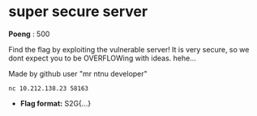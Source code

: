 # super secure server
**Poeng** : 500

Find the flag by exploiting the vulnerable server! It is very secure, so we dont expect you to be OVERFLOWing with ideas. hehe...

Made by github user "mr ntnu developer"
    
    nc 10.212.138.23 58163


- **Flag format:** S2G{...}

